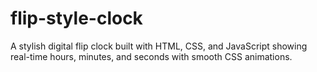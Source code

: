 # flip-style-clock
A stylish digital flip clock built with HTML, CSS, and JavaScript showing real-time hours, minutes, and seconds with smooth CSS animations.
